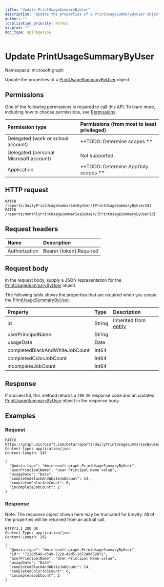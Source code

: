 ```yaml
---
title: "Update PrintUsageSummaryByUser"
description: "Update the properties of a PrintUsageSummaryByUser object."
author: ""
localization_priority: Normal
ms.prod: ""
doc_type: apiPageType
---
```


# Update PrintUsageSummaryByUser

Namespace: microsoft.graph

Update the properties of a [PrintUsageSummaryByUser](../resources/printusagesummarybyuser.md) object.

## Permissions
One of the following permissions is required to call this API. To learn more, including how to choose permissions, see [Permissions](/concepts/permissions-reference.md).

|Permission type|Permissions (from most to least privileged)|
|:---|:---|
|Delegated (work or school account)|**TODO: Determine scopes **|
|Delegated (personal Microsoft account)|Not supported.|
|Application|**TODO: Determine AppOnly scopes **|

## HTTP request
<!-- {
  "blockType": "ignored"
}
-->
``` http
PATCH /reports/dailyPrintUsageSummariesByUser/{PrintUsageSummaryByUserId}
PATCH /reports/monthlyPrintUsageSummariesByUser/{PrintUsageSummaryByUserId}
```

## Request headers
|Name|Description|
|:---|:---|
|Authorization|Bearer {token}.Required|

## Request body
In the request body, supply a JSON representation for the [PrintUsageSummaryByUser](../resources/printusagesummarybyuser.md) object.

The following table shows the properties that are required when you create the [PrintUsageSummaryByUser](../resources/printusagesummarybyuser.md).

|Property|Type|Description|
|:---|:---|:---|
|id|String| Inherited from [entity](../resources/entity.md)|
|userPrincipalName|String||
|usageDate|Date||
|completedBlackAndWhiteJobCount|Int64||
|completedColorJobCount|Int64||
|incompleteJobCount|Int64||



## Response
If successful, this method returns a `200 OK` response code and an updated [PrintUsageSummaryByUser](../resources/printusagesummarybyuser.md) object in the response body.

## Examples

### Request
<!-- {
  "blockType": "request",
  "name": "update_printusagesummarybyuser"
}
-->
``` http
PATCH https://graph.microsoft.com/beta/reports/dailyPrintUsageSummariesByUser/{PrintUsageSummaryByUserId}
Content-type: application/json
Content-length: 243

{
  "@odata.type": "#microsoft.graph.PrintUsageSummaryByUser",
  "userPrincipalName": "User Principal Name value",
  "usageDate": "Date",
  "completedBlackAndWhiteJobCount": 14,
  "completedColorJobCount": 6,
  "incompleteJobCount": 2
}
```

### Response
Note: The response object shown here may be truncated for brevity. All of the properties will be returned from an actual call.
<!-- {
  "blockType": "response",
  "truncated": true
}
-->
``` http
HTTP/1.1 200 OK
Content-Type: application/json
Content-Length: 292

{
  "@odata.type": "#microsoft.graph.PrintUsageSummaryByUser",
  "id": "7220d549-d549-7220-49d5-207249d52072",
  "userPrincipalName": "User Principal Name value",
  "usageDate": "Date",
  "completedBlackAndWhiteJobCount": 14,
  "completedColorJobCount": 6,
  "incompleteJobCount": 2
}
```


